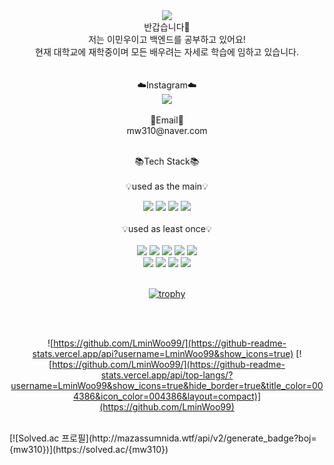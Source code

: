 <div align="center"> 
<img src="https://capsule-render.vercel.app/api?type=waving&color=auto&height=200&section=header&text=Welcome&fontSize=90" />
  <br> 
  반갑습니다👋<br> 
  저는 이민우이고 백엔드를 공부하고 있어요!<br>
  현재 대학교에 재학중이며 모든 배우려는 자세로 학습에 임하고 있습니다.<br>
  <br>
  <br>
  ☁️Instagram☁️
  <br>
  <a href="http://www.instagram.com/min_lifel" target="_blank"><img src="https://img.shields.io/badge/Instagram-E4405F?style=flat-square&logo=Instagram&logoColor=white"/></a>
 
  <br>
  <br>
📧Email📧
  <br>
  mw310@naver.com
  <br>
<br>
 
  
 📚Tech Stack📚
  <br>
  <br>
💡used as the main💡
<br>

<div align="center">
  <img src="https://img.shields.io/badge/Java-007396?style=flat&logo=Java&logoColor=white"/>
<img src="https://img.shields.io/badge/Spring Boot-6DB33F?style=flat&logo=Spring Boot&logoColor=white"/>
<img src="https://img.shields.io/badge/Spring-6DB33F?style=flat&logo=Spring&logoColor=white"/>
<img src="https://img.shields.io/badge/MySQL-4479A1?style=flat&logo=MySQl&logoColor=white"/>
<br>
  <br>
💡used as least once💡
<br>
  <br>
<img src="https://img.shields.io/badge/HTML5-E34F26?style=flat&logo=HTML5&logoColor=white"/>
<img src="https://img.shields.io/badge/CSS3-1572B6?style=flat&logo=CSS3&logoColor=white"/>
<img src="https://img.shields.io/badge/JavaScript-F7DF1E?style=flat&logo=JavaScript&logoColor=white"/>
<img src="https://img.shields.io/badge/Python-3776AB?style=flat&logo=Python&logoColor=white"/>
<img src="https://img.shields.io/badge/C-A8B9CC?style=flat&logo=C&logoColor=white"/>
  <br>
  <img src="https://img.shields.io/badge/Amazon AWS-232F3E?style=flat&logo=Amazon AWS&logoColor=white"/>
    <img src="https://img.shields.io/badge/Linux-FCC624?style=flat&logo=Linux&logoColor=white"/>
      <img src="https://img.shields.io/badge/FireBase-FFCA28?style=flat&logo=FireBase&logoColor=white"/>
        <img src="https://img.shields.io/badge/.Net-512BD4?style=flat&logo=.Net&logoColor=white"/>
  <br><br>
  
  [![trophy](https://github-profile-trophy.vercel.app/?username=dkssud8150&theme=flat&column=7)](https://github.com/LminWoo99/)
</div><br><br>
  
 </div>
 <div align="center">
  
![https://github.com/LminWoo99/](https://github-readme-stats.vercel.app/api?username=LminWoo99&show_icons=true)
[![https://github.com/LminWoo99/](https://github-readme-stats.vercel.app/api/top-langs/?username=LminWoo99&show_icons=true&hide_border=true&title_color=004386&icon_color=004386&layout=compact)](https://github.com/LminWoo99)

  </div>

<br>
[![Solved.ac
프로필](http://mazassumnida.wtf/api/v2/generate_badge?boj={mw310})](https://solved.ac/{mw310})


<!---
LminWoo99/LminWoo99 is a ✨ special ✨ repository because its `README.md` (this file) appears on your GitHub profile.
You can click the Preview link to take a look at your changes.
--->
